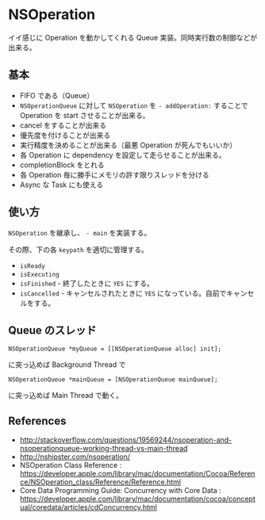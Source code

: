 NSOperation
===

イイ感じに Operation を動かしてくれる Queue 実装。同時実行数の制御などが出来る。

基本
---

- FIFO である（Queue）
- `NSOperationQueue` に対して `NSOperation` を `- addOperation:` することで Operation を start させることが出来る。
- cancel をすることが出来る
- 優先度を付けることが出来る
- 実行精度を決めることが出来る（最悪 Operation が死んでもいいか）
- 各 Operation に dependency を設定して走らせることが出来る。
- completionBlock をとれる
- 各 Operation 毎に勝手にメモリの許す限りスレッドを分ける
- Async な Task にも使える

使い方
---

`NSOperation` を継承し、 `- main` を実装する。

その際、下の各 `keypath` を適切に管理する。

* `isReady`
* `isExecuting`
* `isFinished` - 終了したときに `YES` にする。
* `isCancelled` - キャンセルされたときに `YES` になっている。自前でキャンセルをする。 

Queue のスレッド
---

```
NSOperationQueue *myQueue = [[NSOperationQueue alloc] init];
```

に突っ込めば Background Thread で

```
NSOperationQueue *mainQueue = [NSOperationQueue mainQueue];
```

に突っ込めば Main Thread で動く。

References
---

- http://stackoverflow.com/questions/19569244/nsoperation-and-nsoperationqueue-working-thread-vs-main-thread
- http://nshipster.com/nsoperation/
- NSOperation Class Reference : https://developer.apple.com/library/mac/documentation/Cocoa/Reference/NSOperation_class/Reference/Reference.html
- Core Data Programming Guide: Concurrency with Core Data : https://developer.apple.com/library/mac/documentation/cocoa/conceptual/coredata/articles/cdConcurrency.html
